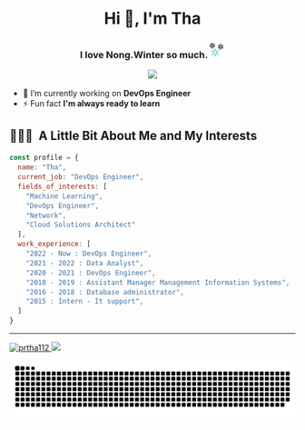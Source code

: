 <h1 align="center">Hi 👋, I'm Tha</h1>
<h3 align="center">I love Nong.Winter so much.<img height="30" src="https://github.com/prtha112/prtha112/blob/main/snowflake.gif?raw=true"/></h3>
<p align="center">
  <img height="200" src="https://github.com/prtha112/prtha112/blob/main/winter_gif.gif?raw=true"/>
</p>

- 🔭 I’m currently working on **DevOps Engineer**
- ⚡ Fun fact **I'm always ready to learn**

<h2> 👨🏻‍💻 &nbsp;A Little Bit About Me and My Interests</h2>


```javascript
const profile = {
  name: "Tha",
  current_job: "DevOps Engineer",
  fields_of_interests: [
    "Machine Learning",
    "DevOps Engineer",
    "Network",
    "Cloud Solutions Architect"
  ],
  work_experience: [
    "2022 - Now : DevOps Engineer",
    "2021 - 2022 : Data Analyst",
    "2020 - 2021 : DevOps Engineer",
    "2018 - 2019 : Assistant Manager Management Information Systems",
    "2016 - 2018 : Database administrator",
    "2015 : Intern - It support",
  ]
}
```

--- 

<a href="https://github.com/prtha112">
  <img height="180em" src="https://github-readme-stats.vercel.app/api?username=prtha112&theme=omni&show_icons=true&locale=en" alt="prtha112" />
  <img height="180em" src="https://github-readme-stats.vercel.app/api/top-langs/?username=prtha112&theme=omni&layout=compact" />
</a>

![Snake animation](https://raw.githubusercontent.com/prtha112/prtha112/output/github-contribution-grid-snake.svg)
